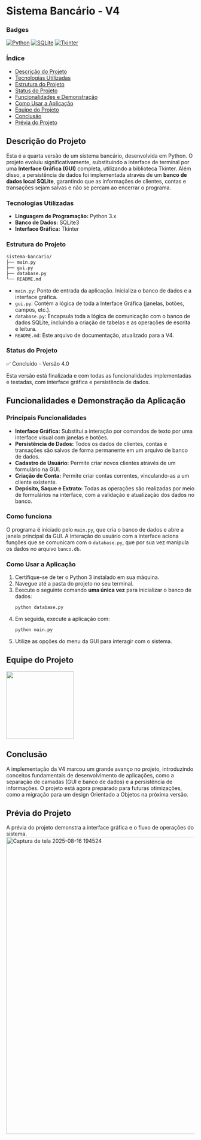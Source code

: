 # **Sistema Bancário - V4**

### Badges

[![Python](https://img.shields.io/badge/Python-3776AB?style=for-the-badge&logo=python&logoColor=white)](https://www.python.org)
[![SQLite](https://img.shields.io/badge/SQLite-07405E?style=for-the-badge&logo=sqlite&logoColor=white)](https://www.sqlite.org/index.html)
[![Tkinter](https://img.shields.io/badge/Tkinter-000000?style=for-the-badge&logo=python&logoColor=white)]()

### Índice

* [Descrição do Projeto](#descrição-do-projeto)
* [Tecnologias Utilizadas](#tecnologias-utilizadas)
* [Estrutura do Projeto](#estrutura-do-projeto)
* [Status do Projeto](#status-do-projeto)
* [Funcionalidades e Demonstração](#funcionalidades-e-demonstração-da-aplicação)
* [Como Usar a Aplicação](#como-usar-a-aplicação)
* [Equipe do Projeto](#equipe-do-projeto)
* [Conclusão](#conclusão)
* [Prévia do Projeto](#prévia-do-projeto)

## Descrição do Projeto

Esta é a quarta versão de um sistema bancário, desenvolvida em Python. O projeto evoluiu significativamente, substituindo a interface de terminal por uma **Interface Gráfica (GUI)** completa, utilizando a biblioteca Tkinter. Além disso, a persistência de dados foi implementada através de um **banco de dados local SQLite**, garantindo que as informações de clientes, contas e transações sejam salvas e não se percam ao encerrar o programa.

### Tecnologias Utilizadas

* **Linguagem de Programação:** Python 3.x
* **Banco de Dados:** SQLite3
* **Interface Gráfica:** Tkinter

### Estrutura do Projeto

```bash
sistema-bancario/
├── main.py
├── gui.py
├── database.py
└── README.md
```
* `main.py`: Ponto de entrada da aplicação. Inicializa o banco de dados e a interface gráfica.
* `gui.py`: Contém a lógica de toda a Interface Gráfica (janelas, botões, campos, etc.).
* `database.py`: Encapsula toda a lógica de comunicação com o banco de dados SQLite, incluindo a criação de tabelas e as operações de escrita e leitura.
* `README.md`: Este arquivo de documentação, atualizado para a V4.

### Status do Projeto

✅ Concluído - Versão 4.0

Esta versão está finalizada e com todas as funcionalidades implementadas e testadas, com interface gráfica e persistência de dados.

## Funcionalidades e Demonstração da Aplicação

### Principais Funcionalidades

* **Interface Gráfica:** Substitui a interação por comandos de texto por uma interface visual com janelas e botões.
* **Persistência de Dados:** Todos os dados de clientes, contas e transações são salvos de forma permanente em um arquivo de banco de dados.
* **Cadastro de Usuário:** Permite criar novos clientes através de um formulário na GUI.
* **Criação de Conta:** Permite criar contas correntes, vinculando-as a um cliente existente.
* **Depósito, Saque e Extrato:** Todas as operações são realizadas por meio de formulários na interface, com a validação e atualização dos dados no banco.

### Como funciona

O programa é iniciado pelo `main.py`, que cria o banco de dados e abre a janela principal da GUI. A interação do usuário com a interface aciona funções que se comunicam com o `database.py`, que por sua vez manipula os dados no arquivo `banco.db`.

### Como Usar a Aplicação

1.  Certifique-se de ter o Python 3 instalado em sua máquina.
2.  Navegue até a pasta do projeto no seu terminal.
3.  Execute o seguinte comando **uma única vez** para inicializar o banco de dados:
    ```bash
    python database.py
    ```
4.  Em seguida, execute a aplicação com:
    ```bash
    python main.py
    ```
5.  Utilize as opções do menu da GUI para interagir com o sistema.

## Equipe do Projeto

<a href="https://github.com/amaro-netto" title="Amaro Netto"><img width="180" src="https://github.com/user-attachments/assets/b7a3a1bf-304a-4974-b75f-1d620ad6ecf1"/></a>

## Conclusão

A implementação da V4 marcou um grande avanço no projeto, introduzindo conceitos fundamentais de desenvolvimento de aplicações, como a separação de camadas (GUI e banco de dados) e a persistência de informações. O projeto está agora preparado para futuras otimizações, como a migração para um design Orientado a Objetos na próxima versão.

## Prévia do Projeto

A prévia do projeto demonstra a interface gráfica e o fluxo de operações do sistema.
<img width="1148" height="793" alt="Captura de tela 2025-08-16 194524" src="https://github.com/user-attachments/assets/7add3a5b-8f57-4c7f-9bd0-6ee8510b4caf" />

